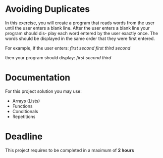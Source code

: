 # Avoiding Duplicates

In this exercise, you will create a program that reads words from the user until the user enters a blank line. 
After the user enters a blank line your program should dis- play each word entered by the user exactly once. 
The words should be displayed in the same order that they were first entered. 

For example, if the user enters:
*first*
*second*
*first*
*third*
*second*

then your program should display:
*first*
*second*
*third*


# Documentation

For this project solution you may use:

- Arrays (Lists)
- Functions
- Conditionals
- Repetitions

# Deadline

This project requires to be completed in a maximum of **2 hours**
